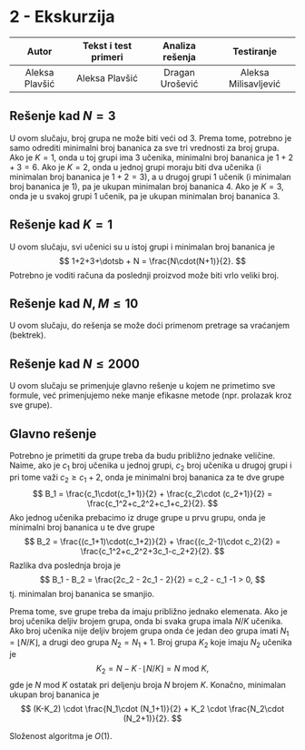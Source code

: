 # 2 - Ekskurzija

| Autor | Tekst i test primeri | Analiza rеšenja | Testiranje |
|:-:|:-:|:-:|:-:|
| Aleksa Plavšić | Aleksa Plavšić | Dragan Urošević | Aleksa Milisavljević |

## Rešenje kad $N = 3$
U ovom slučaju, broj grupa ne može biti veći od $3$. Prema tome, potrebno je samo odrediti minimalni broj bananica za sve tri vrednosti za broj grupa. Ako je $K=1$, onda u toj grupi ima 3 učenika, minimalni broj bananica je $1+2+3=6$. Ako je  $K=2$, onda u jednoj grupi moraju biti dva učenika (i minimalan broj bananica je $1+2=3$), a u drugoj grupi 1 učenik (i minimalan broj bananica je $1$), pa je ukupan minimalan broj bananica $4$. Ako je $K=3$, onda je u svakoj grupi $1$ učenik, pa je ukupan minimalan broj bananica $3$.

## Rešenje kad $K = 1$
U ovom slučaju, svi učenici su u istoj grupi i minimalan broj bananica je
$$
1+2+3+\dotsb + N = \frac{N\cdot(N+1)}{2}.
$$
Potrebno je voditi računa da poslednji proizvod može biti vrlo veliki broj.

## Rešenje kad $N, M \leq 10$
U ovom slučaju, do rešenja se može doći primenom pretrage sa vraćanjem (bektrek).

## Rešenje kad $N \leq 2000$
U ovom slučaju se primenjuje glavno rešenje u kojem ne primetimo sve formule, već primenjujemo neke manje efikasne metode (npr. prolazak kroz sve grupe).

## Glavno rešenje
Potrebno je primetiti da grupe treba da budu približno jednake veličine. Naime, ako je $c_1$ broj učenika u jednoj grupi, $c_2$ broj učenika u drugoj grupi i pri tome važi $c_2 \geq c_1 + 2$, onda je minimalni broj bananica za te dve grupe
$$
B_1 = \frac{c_1\cdot(c_1+1)}{2} + \frac{c_2\cdot (c_2+1)}{2} =
\frac{c_1^2+c_2^2+c_1+c_2}{2}.
$$
Ako jednog učenika prebacimo iz druge grupe u prvu grupu, onda je minimalni broj bananica u te dve grupe
 $$
B_2 = \frac{(c_1+1)\cdot(c_1+2)}{2} + \frac{(c_2-1)\cdot c_2}{2} =
\frac{c_1^2+c_2^2+3c_1-c_2+2}{2}.
$$
Razlika dva poslednja broja je
$$
B_1 - B_2 = \frac{2c_2 - 2c_1 - 2}{2} = c_2 - c_1 -1 > 0,
$$
tj. minimalan broj bananica se smanjio.

Prema tome, sve grupe treba da imaju približno jednako elemenata. Ako je broj učenika deljiv brojem grupa, onda bi svaka grupa imala $N/K$ učenika. Ako broj učenika nije deljiv brojem grupa onda će jedan deo grupa imati $N_1 = \lfloor N/K \rfloor$,  a drugi deo grupa $N_2 = N_1 + 1$. Broj grupa $K_2$ koje imaju $N_2$ učenika je
$$
K_2 = N - K \cdot \lfloor N/K\rfloor = N \text{ mod } K,
$$
gde je $N \text{ mod } K$ ostatak pri deljenju broja $N$ brojem $K$.
Konačno, minimalan ukupan broj bananica je
$$
(K-K_2) \cdot \frac{N_1\cdot (N_1+1)}{2} + K_2 \cdot \frac{N_2\cdot (N_2+1)}{2}.
$$

Složenost algoritma je $O(1)$.